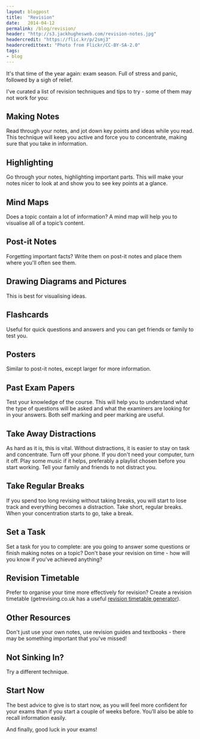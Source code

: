 ```yaml
---
layout: blogpost
title:  "Revision"
date:   2014-04-12
permalink: /blog/revision/
header: "http://s3.jackhughesweb.com/revision-notes.jpg"
headercredit: "https://flic.kr/p/2smj3"
headercredittext: "Photo from Flickr/CC-BY-SA-2.0"
tags:
- blog
---
```


It's that time of the year again: exam season. Full of stress and panic, followed by a sigh of relief.

I've curated a list of revision techniques and tips to try - some of them may not work for you:

## Making Notes

Read through your notes, and jot down key points and ideas while you read. This technique will keep you active and force you to concentrate, making sure that you take in information.

## Highlighting

Go through your notes, highlighting important parts. This will make your notes nicer to look at and show you to see key points at a glance.

## Mind Maps

Does a topic contain a lot of information? A mind map will help you to visualise all of a topic’s content.

## Post-it Notes

Forgetting important facts? Write them on post-it notes and place them where you'll often see them.

## Drawing Diagrams and Pictures

This is best for visualising ideas.

## Flashcards

Useful for quick questions and answers and you can get friends or family to test you.

## Posters

Similar to post-it notes, except larger for more information.

## Past Exam Papers

Test your knowledge of the course. This will help you to understand what the type of questions will be asked and what the examiners are looking for in your answers. Both self marking and peer marking are useful.

## Take Away Distractions

As hard as it is, this is vital. Without distractions, it is easier to stay on task and concentrate. Turn off your phone. If you don't need your computer, turn it off. Play some music if it helps, preferably a playlist chosen before you start working. Tell your family and friends to not distract you.

## Take Regular Breaks

If you spend too long revising without taking breaks, you will start to lose track and everything becomes a distraction. Take short, regular breaks. When your concentration starts to go, take a break.

## Set a Task

Set a task for you to complete: are you going to answer some questions or finish making notes on a topic? Don't base your revision on time - how will you know if you've achieved anything?

## Revision Timetable

Prefer to organise your time more effectively for revision? Create a revision timetable (getrevising.co.uk has a useful [revision timetable generator](https://getrevising.co.uk/planner)).

## Other Resources

Don't just use your own notes, use revision guides and textbooks - there may be something important that you've missed!

## Not Sinking In?

Try a different technique.

## Start Now

The best advice to give is to start now, as you will feel more confident for your exams than if you start a couple of weeks before. You’ll also be able to recall information easily.

And finally, good luck in your exams!